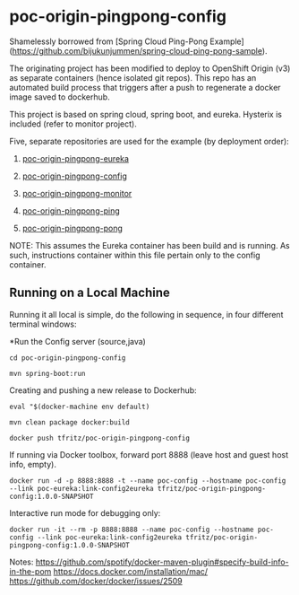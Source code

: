 # poc-origin-pingpong-config

Shamelessly borrowed from [Spring Cloud Ping-Pong Example] (https://github.com/bijukunjummen/spring-cloud-ping-pong-sample).

The originating project has been modified to deploy to OpenShift Origin (v3) as separate containers (hence isolated git repos).  This repo has an automated build process that triggers after a push to regenerate a docker image saved to dockerhub.

This project is based on spring cloud, spring boot, and eureka.  Hysterix is included (refer to monitor project).

Five, separate repositories are used for the example (by deployment order):

1. [poc-origin-pingpong-eureka](https://github.com/todd-fritz/poc-origin-pingpong-eureka)

2. [poc-origin-pingpong-config](https://github.com/todd-fritz/poc-origin-pingpong-config)

3. [poc-origin-pingpong-monitor](https://github.com/todd-fritz/poc-origin-pingpong-monitor)

4. [poc-origin-pingpong-ping](https://github.com/todd-fritz/poc-origin-pingpong-ping)

5. [poc-origin-pingpong-pong](https://github.com/todd-fritz/poc-origin-pingpong-pong)


NOTE:  This assumes the Eureka container has been build and is running.  As such, instructions container within this file
pertain only to the config container.

## Running on a Local Machine
Running it all local is simple, do the following in sequence, in four different terminal windows:



*Run the Config server (source,java)

`cd poc-origin-pingpong-config`

`mvn spring-boot:run`



Creating and pushing a new release to Dockerhub:

`eval "$(docker-machine env default)`

`mvn clean package docker:build`

`docker push tfritz/poc-origin-pingpong-config`

If running via Docker toolbox, forward port 8888 (leave host and guest host info, empty).

`docker run -d -p 8888:8888 -t --name poc-config --hostname poc-config --link poc-eureka:link-config2eureka tfritz/poc-origin-pingpong-config:1.0.0-SNAPSHOT`


Interactive run mode for debugging only:

`docker run -it --rm -p 8888:8888 --name poc-config --hostname poc-config --link poc-eureka:link-config2eureka tfritz/poc-origin-pingpong-config:1.0.0-SNAPSHOT`


Notes:
https://github.com/spotify/docker-maven-plugin#specify-build-info-in-the-pom
https://docs.docker.com/installation/mac/
https://github.com/docker/docker/issues/2509